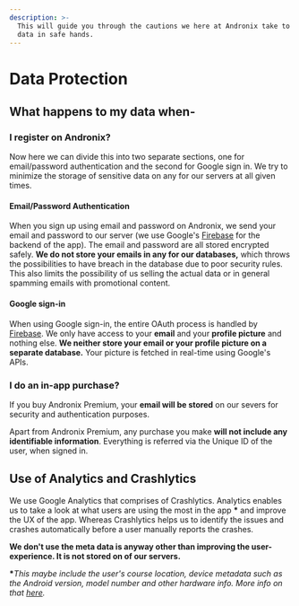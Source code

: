 ```yaml
---
description: >-
  This will guide you through the cautions we here at Andronix take to keep your
  data in safe hands.
---
```


# Data Protection

## What happens to my data when-

### I register on Andronix?

Now here we can divide this into two separate sections, one for email/password authentication and the second for Google sign in. We try to minimize the storage of sensitive data on any for our servers at all given times. 

#### Email/Password Authentication

When you sign up using email and password on Andronix, we send your email and password to our server \(we use Google's [Firebase](https://firebase.com) for the backend of the app\). The email and password are all stored encrypted safely. **We do not store your emails in any for our databases,** which throws the possibilities to have breach in the database due to poor security rules. This also limits the possibility of us selling the actual data or in general spamming emails with promotional content.

#### Google sign-in

When using Google sign-in, the entire OAuth process is handled by [Firebase](https://firebase.com). We only have access to your **email** and your **profile picture** and nothing else. **We neither store your email or your profile picture on a separate database.** Your picture is fetched in real-time using Google's APIs.

### I do an in-app purchase?

If you buy Andronix Premium, your **email will be stored** on our severs for security and authentication purposes. 

Apart from Andronix Premium, any purchase you make **will not include any identifiable information**. Everything is referred via the Unique ID of the user, when signed in.

## Use of Analytics and Crashlytics

We use Google Analytics that comprises of Crashlytics. Analytics enables us to take a look at what users are using the most in the app **\*** and improve the UX of the app. Whereas Crashlytics helps us to identify the issues and crashes automatically before a user manually reports the crashes.

**We don't use the meta data is anyway other than improving the user-experience. It is not stored on of our servers.**

**\***_This maybe include the user's course location, device metadata such as the Android version, model number and other hardware info. More info on that_ [_here_](https://support.google.com/analytics/answer/6318039?hl=en)_._

### 

